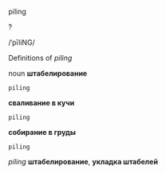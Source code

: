 piling

?

/ˈpīliNG/

Definitions of _piling_

noun
**штабелирование**

    piling
**сваливание в кучи**

    piling
**собирание в груды**

    piling

_piling_
**штабелирование**, **укладка штабелей**